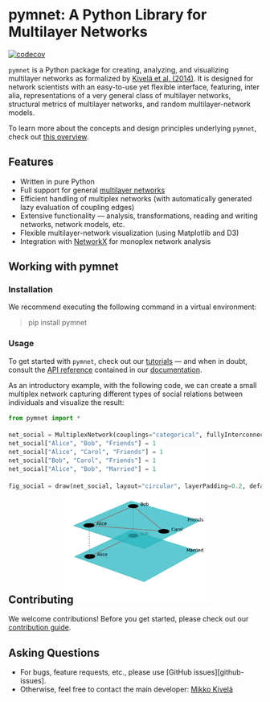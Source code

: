 # pymnet: A Python Library for Multilayer Networks

[![codecov](https://codecov.io/gh/mnets/pymnet/graph/badge.svg?token=LI6QBAF7N0)](https://codecov.io/gh/mnets/pymnet)

`pymnet` is a Python package for creating, analyzing, and visualizing multilayer networks as formalized by [Kivelä et al. (2014)](https://doi.org/10.1093/comnet/cnu016).
It is designed for network scientists with an easy-to-use yet flexible interface, featuring, inter alia, representations of a very general class of multilayer networks, structural metrics of multilayer networks, and random multilayer-network models. 

To learn more about the concepts and design principles underlying `pymnet`, check out [this overview](https://mnets.github.io/pymnet/overview.html).

## Features

* Written in pure Python
* Full support for general [multilayer networks](http://comnet.oxfordjournals.org/content/2/3/203)
* Efficient handling of multiplex networks (with automatically generated lazy evaluation of coupling edges)
* Extensive functionality –– analysis, transformations, reading and writing networks, network models, etc.
* Flexible multilayer-network visualization (using Matplotlib and D3)
* Integration with [NetworkX](https://networkx.org/) for monoplex network analysis

## Working with pymnet

### Installation
We recommend executing the following command in a virtual environment: 
> pip install pymnet

### Usage
To get started with `pymnet`, check out our [tutorials](https://mnets.github.io/pymnet/tutorials) –– and when in doubt, consult the [API reference](https://mnets.github.io/pymnet/reference.html) contained in our [documentation](https://mnets.github.io/pymnet/).

As an introductory example, with the following code, we can create a small multiplex network capturing different types of social relations between individuals and visualize the result:

```python
from pymnet import *

net_social = MultiplexNetwork(couplings="categorical", fullyInterconnected=False)
net_social["Alice", "Bob", "Friends"] = 1
net_social["Alice", "Carol", "Friends"] = 1
net_social["Bob", "Carol", "Friends"] = 1
net_social["Alice", "Bob", "Married"] = 1

fig_social = draw(net_social, layout="circular", layerPadding=0.2, defaultLayerLabelLoc=(0.9,0.9))
```

<p align="center" style="margin-top:-6rem;margin-bottom:-3rem">
    <img alt="An image of a small multiplex social network." width="60%" src="socialnet.png"> 
</p>


## Contributing

We welcome contributions!
Before you get started, please check out our [contribution guide](CONTRIBUTING.md).

## Asking Questions

* For bugs, feature requests, etc., please use [GitHub issues][github-issues].
* Otherwise, feel free to contact the main developer: [Mikko Kivelä](http://www.mkivela.com/)
